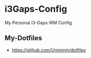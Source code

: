 # i3Gaps-Config
My Personal i3-Gaps WM Config

## My-Dotfiles
* https://github.com/Uniminin/dotfiles
